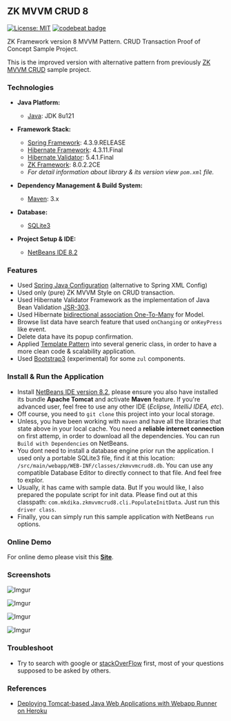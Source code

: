## ZK MVVM CRUD 8
[![License: MIT](https://img.shields.io/badge/License-MIT-blue.svg)](/LICENSE)
[![codebeat badge](https://codebeat.co/badges/31c7c908-b731-4b36-b3a2-446fc095d2e5)](https://codebeat.co/projects/github-com-mkdika-zkmvvmcrud8-master)

ZK Framework version 8 MVVM Pattern. CRUD Transaction Proof of Concept Sample Project.

This is the improved version with alternative pattern from previously [ZK MVVM CRUD](https://github.com/mkdika/zkmvvmcrud) sample project.

### Technologies
* __Java Platform:__
	* [Java](http://www.oracle.com/technetwork/java/javase/downloads/jdk8-downloads-2133151.html): JDK 8u121

* __Framework Stack:__
	* [Spring Framework](https://spring.io/): 4.3.9.RELEASE
	* [Hibernate Framework](http://hibernate.org/): 4.3.11.Final
	* [Hibernate Validator](http://hibernate.org/validator/): 5.4.1.Final
	* [ZK Framework](https://www.zkoss.org/): 8.0.2.2CE
	* _For detail information about library & its version view `pom.xml` file._

* __Dependency Management & Build System:__
	* [Maven](https://maven.apache.org/): 3.x

* __Database:__
	* [SQLite3](https://www.sqlite.org/)

* __Project Setup & IDE:__
	* [NetBeans IDE 8.2](https://netbeans.org/)


### Features
* Used [Spring Java Configuration](https://dzone.com/articles/spring-java-config-101-0) (alternative to Spring XML Config)
* Used only (pure) ZK MVVM Style on CRUD transaction.
* Used Hibernate Validator Framework as the implementation of Java Bean Validation [JSR-303](http://beanvalidation.org/1.0/spec/).
* Used Hibernate [bidirectional association One-To-Many](https://docs.jboss.org/hibernate/orm/4.3/manual/en-US/html/ch07.html) for Model.
* Browse list data have search feature that used `onChanging` or `onKeyPress` like event.
* Delete data have its popup confirmation.
* Applied [Template Pattern](https://www.tutorialspoint.com/design_pattern/template_pattern.htm) into several generic class, in order to have a more clean code & scalability application.
* Used [Bootstrap3](http://getbootstrap.com/) (experimental) for some `zul` components.


### Install & Run the Application
* Install [NetBeans IDE version 8.2](https://netbeans.org/downloads/), please ensure you also have installed its bundle __Apache Tomcat__ and activate __Maven__ feature. If you're advanced user, feel free to use any other IDE (_Eclipse, IntelliJ IDEA, etc_).
* Off course, you need to `git clone` this project into your local storage.
* Unless, you have been working with `maven` and have all the libraries that state above in your local cache. You need a __reliable internet connection__ on first attemp, in order to download all the dependencies. You can run `Build with Dependencies` on NetBeans.
* You dont need to install a database engine prior run the application. I used only a portable SQLite3 file, find it at this location: `/src/main/webapp/WEB-INF/classes/zkmvvmcrud8.db`. You can use any compatible Database Editor to directly connect to that file. And feel free to explor.
* Usually, it has came with sample data. But If you would like, I also prepared the populate script for init data. Please find out at this classpath: `com.mkdika.zkmvvmcrud8.cli.PopulateInitData`. Just run this `driver class`.
* Finally, you can simply run this sample application with NetBeans `run` options.


### Online Demo
For online demo please visit this [__Site__](https://zkmvvmcrud8.herokuapp.com/).


### Screenshots
![Imgur](http://i.imgur.com/FMMmA4f.png)

![Imgur](http://i.imgur.com/FpBF47V.png)

![Imgur](http://i.imgur.com/EKPt4kz.png)

![Imgur](http://i.imgur.com/ZEREKW6.png)


### Troubleshoot
* Try to search with google or [stackOverFlow](https://stackoverflow.com/) first, most of your questions supposed to be asked by others.


### References
* [Deploying Tomcat-based Java Web Applications with Webapp Runner on Heroku](https://devcenter.heroku.com/articles/java-webapp-runner)
